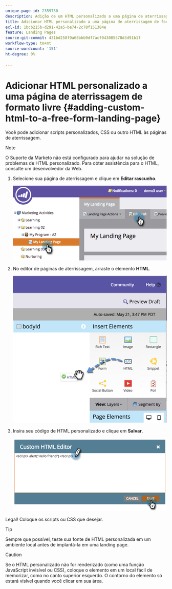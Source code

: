 ```yaml
---
unique-page-id: 2359730
description: Adição de um HTML personalizado a uma página de aterrissagem de formato livre - Documentação do Marketo - Documentação do produto
title: Adicionar HTML personalizado a uma página de aterrissagem de formato livre
exl-id: 1bcb215b-d291-42a5-be74-2c78f151384e
feature: Landing Pages
source-git-commit: 431bd258f9a68bbb9df7acf043085578d3d91b1f
workflow-type: tm+mt
source-wordcount: '151'
ht-degree: 0%

---
```


# Adicionar HTML personalizado a uma página de aterrissagem de formato livre {#adding-custom-html-to-a-free-form-landing-page}

Você pode adicionar scripts personalizados, CSS ou outro HTML às páginas de aterrissagem.

>[!NOTE]
>
>O Suporte da Marketo não está configurado para ajudar na solução de problemas de HTML personalizado. Para obter assistência para o HTML, consulte um desenvolvedor da Web.

1. Selecione sua página de aterrissagem e clique em **Editar rascunho**.

   ![](assets/image2014-9-17-12-3a2-3a15.png)

1. No editor de páginas de aterrissagem, arraste o elemento **HTML**.

   ![](assets/image2015-5-21-15-3a52-3a42.png)

1. Insira seu código de HTML personalizado e clique em **Salvar**.

   ![](assets/image2014-9-17-12-3a3-3a39.png)

Legal! Coloque os scripts ou CSS que desejar.

>[!TIP]
>
>Sempre que possível, teste sua fonte de HTML personalizada em um ambiente local antes de implantá-la em uma landing page.

>[!CAUTION]
>
>Se o HTML personalizado não for renderizado (como uma função JavaScript invisível ou CSS), coloque o elemento em um local fácil de memorizar, como no canto superior esquerdo. O contorno do elemento só estará visível quando você clicar em sua área.
